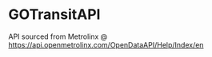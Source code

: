 # GOTransitAPI
API sourced from Metrolinx @ https://api.openmetrolinx.com/OpenDataAPI/Help/Index/en
